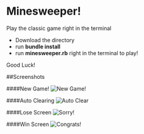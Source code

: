 # Minesweeper!
Play the classic game right in the terminal

+ Download the directory 
+ run **bundle install**
+ run **minesweeper.rb** right in the terminal to play!

Good Luck!

##Screenshots

####New Game!
![New Game!](https://github.com/kswang2400/minesweeper/blob/master/minesweeper-screenshots/mw-new-game.png)

####Auto Clearing 
![Auto Clear](https://github.com/kswang2400/minesweeper/blob/master/minesweeper-screenshots/ms-auto-clear.png)

####Lose Screen
![Sorry!](https://github.com/kswang2400/minesweeper/blob/master/minesweeper-screenshots/ms-lose-screen.png)

####Win Screen
![Congrats!](https://github.com/kswang2400/minesweeper/blob/master/minesweeper-screenshots/ms-win-screen.png)